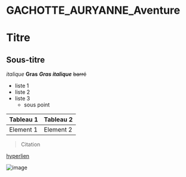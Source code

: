 # GACHOTTE_AURYANNE_Aventure
# Titre
## Sous-titre

*italique*
**Gras**
***Gras italique***
~~barré~~
- liste 1
- liste 2
- liste 3
    - sous point

|Tableau 1|Tableau 2|
|-|-|
|Element 1|Element 2|

> Citation

[hyperlien](www.google.com)

![image](ntohing)